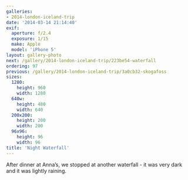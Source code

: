 ```yaml
---
galleries:
- 2014-london-iceland-trip
date: '2014-03-14 21:14:40'
exif:
  aperture: f/2.4
  exposure: 1/15
  make: Apple
  model: 'iPhone 5'
layout: gallery-photo
next: /gallery/2014-london-iceland-trip/223be54-waterfall
ordering: 97
previous: /gallery/2014-london-iceland-trip/3a0cb32-skogafoss
sizes:
  1280:
    height: 960
    width: 1280
  640w:
    height: 480
    width: 640
  200x200:
    height: 200
    width: 200
  96x96:
    height: 96
    width: 96
title: 'Night Waterfall'
---
```


After dinner at Anna’s, we stopped at another waterfall - it was very dark and it was lightly raining.
